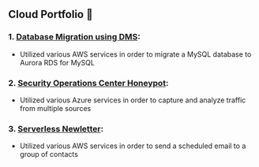 ## Cloud Portfolio 👋

### 1. [Database Migration using DMS](https://github.com/uchennak/db_migration):
- Utilized various AWS services in order to migrate a MySQL database to Aurora RDS for MySQL
  
### 2. [Security Operations Center Honeypot](https://github.com/uchennak/Azure-Hnypot): 
- Utilized various Azure services in order to capture and analyze traffic from multiple sources

### 3. [Serverless Newletter](https://github.com/uchennak/Email-Newsletter): 
- Utilized various AWS services in order to send a scheduled email to a group of contacts
